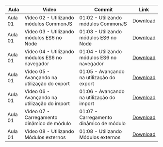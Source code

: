 Aula | Video | Commit | Link
------ | ------ | ------ | ------
Aula 01 | Vídeo 02 - Utilizando módulos CommonJS | 01:02 - Utilizando módulos CommonJS | [Download](https://github.com/treinaweb/treinaweb-direto-ao-ponto-javascript-modulos/archive/4ed96e645c9964db314535ce406b39aff70e913b.zip)
Aula 01 | Vídeo 03 - Utilizando módulos ES6 no Node | 01:03 - Utilizando módulos ES6 no Node | [Download](https://github.com/treinaweb/treinaweb-direto-ao-ponto-javascript-modulos/archive/d6a86eb13ab1c971b9010f35dc3a2b3b48f5a697.zip)
Aula 01 | Vídeo 04 - Utilizando módulos ES6 no navegador | 01:04 - Utilizando módulos ES6 no navegador | [Download](https://github.com/treinaweb/treinaweb-direto-ao-ponto-javascript-modulos/archive/1190a08db9221196d67c13da47e7b5ca980c79ed.zip)
Aula 01 | Vídeo 05 - Avançando na utilização do export | 01:05 - Avançando na utilização do export | [Download](https://github.com/treinaweb/treinaweb-direto-ao-ponto-javascript-modulos/archive/a586ed96ee862f82bc275431af94763a3105d684.zip)
Aula 01 | Vídeo 06 - Avançando na utilização do import | 01:06 - Avançando na utilização do import | [Download](https://github.com/treinaweb/treinaweb-direto-ao-ponto-javascript-modulos/archive/30aee13d56c35546ca6753e1827bf20740c581da.zip)
Aula 01 | Vídeo 07 - Carregamento dinâmico de módulo | 01:07 - Carregamento dinâmico de módulo | [Download](https://github.com/treinaweb/treinaweb-direto-ao-ponto-javascript-modulos/archive/02bb42e42867ef4e5f147ce529e0f8c32d5f04f7.zip)
Aula 01 | Vídeo 08 - Utilizando Módulos externos | 01:08 - Utilizando Módulos externos | [Download](https://github.com/treinaweb/treinaweb-direto-ao-ponto-javascript-modulos/archive/3049009426eac4a022cd3b21ec809d9bccda200e.zip)
